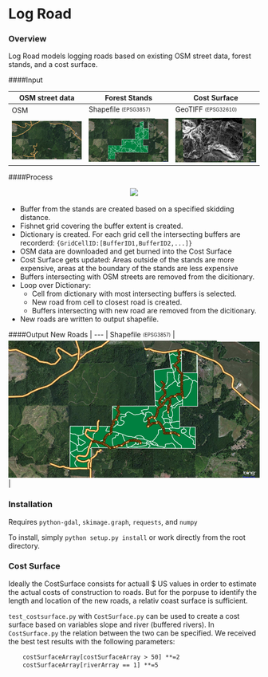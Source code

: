 Log Road
===========
### Overview
Log Road models logging roads based on existing OSM street data, forest stands, and a cost surface.

####Input

OSM street data | Forest Stands | Cost Surface
--- | --- | ---
OSM | Shapefile <sub><sup>(EPSG3857)</sup></sub> | GeoTIFF <sub><sup>(EPSG32610)</sup></sub>
![Alt text](/Images/InputOSM.png) | ![Alt text](/Images/InputStands.png) | ![Alt text](/Images/InputCostSurface.png)
 
####Process     
<p align="center">
  <img src="/Images/Process.gif" />
</p>

* Buffer from the stands are created based on a specified skidding distance.
* Fishnet grid covering the buffer extent is created.
* Dictionary is created. For each grid cell the intersecting buffers are recorderd: `{GridCellID:[BufferID1,BufferID2,...]}`
* OSM data are downloaded and get burned into the Cost Surface
* Cost Surface gets updated: Areas outside of the stands are more expensive, areas at the boundary of the stands are less expensive
* Buffers intersecting with OSM streets are removed from the dicitionary. 
* Loop over Dictionary:
    * Cell from dictionary with most intersecting buffers is selected.
    * New road from cell to closest road is created.
    * Buffers intersecting with new road are removed from the dicitionary. 
* New roads are written to output shapefile.

####Output
New Roads |
--- | 
Shapefile <sub><sup>(EPSG3857)</sup></sub>  |
![Alt text](/Images/Output.png) |

### Installation

Requires `python-gdal`, `skimage.graph`, `requests`, and `numpy`

To install, simply `python setup.py install` or work directly from the root directory.

### Cost Surface
Ideally the CostSurface consists for actuall $ US values in order to estimate the actual costs of construction to roads. 
But for the porpuse to identify the length and location of the new roads, a relativ coast surface is sufficient.

`test_costsurface.py` with `CostSurface.py` can be used to create a cost surface based on variables slope and river (buffered rivers). 
In `CostSurface.py` the relation between the two can be specified. We received the best test results with the following parameters:
```
    costSurfaceArray[costSurfaceArray > 50] **=2
    costSurfaceArray[riverArray == 1] **=5
```

